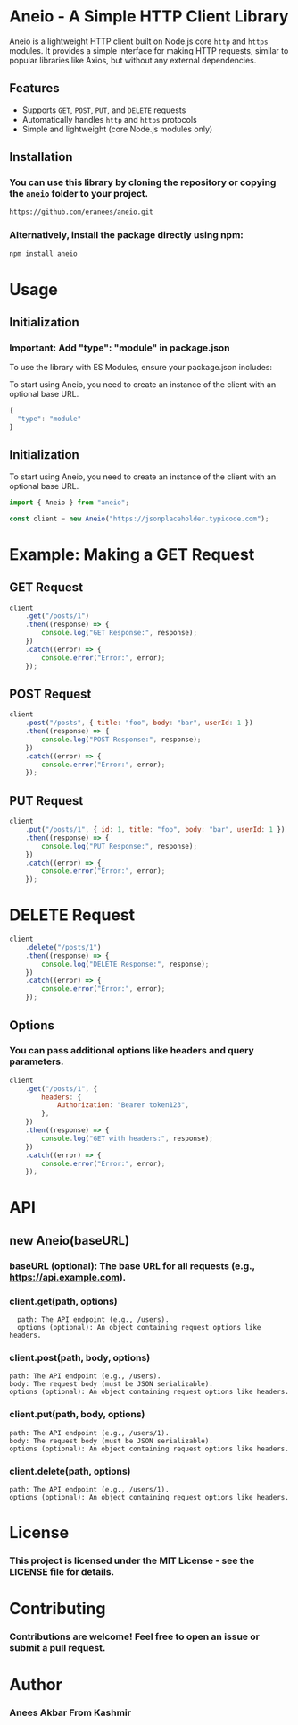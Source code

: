 # Aneio - A Simple HTTP Client Library

Aneio is a lightweight HTTP client built on Node.js core `http` and `https` modules. It provides a simple interface for making HTTP requests, similar to popular libraries like Axios, but without any external dependencies.

## Features

- Supports `GET`, `POST`, `PUT`, and `DELETE` requests
- Automatically handles `http` and `https` protocols
- Simple and lightweight (core Node.js modules only)

## Installation

### You can use this library by cloning the repository or copying the `aneio` folder to your project.

```bash
https://github.com/eranees/aneio.git
```

### Alternatively, install the package directly using npm:

```bash
npm install aneio
```

# Usage

## Initialization

### Important: Add "type": "module" in package.json

To use the library with ES Modules, ensure your package.json includes:

To start using Aneio, you need to create an instance of the client with an optional base URL.

```javascript
{
  "type": "module"
}
```

## Initialization

To start using Aneio, you need to create an instance of the client with an optional base URL.

```javascript
import { Aneio } from "aneio";

const client = new Aneio("https://jsonplaceholder.typicode.com");
```

# Example: Making a GET Request

## GET Request

```javascript
client
	.get("/posts/1")
	.then((response) => {
		console.log("GET Response:", response);
	})
	.catch((error) => {
		console.error("Error:", error);
	});
```

## POST Request

```javascript
client
	.post("/posts", { title: "foo", body: "bar", userId: 1 })
	.then((response) => {
		console.log("POST Response:", response);
	})
	.catch((error) => {
		console.error("Error:", error);
	});
```

## PUT Request

```javascript
client
	.put("/posts/1", { id: 1, title: "foo", body: "bar", userId: 1 })
	.then((response) => {
		console.log("PUT Response:", response);
	})
	.catch((error) => {
		console.error("Error:", error);
	});
```

# DELETE Request

```javascript
client
	.delete("/posts/1")
	.then((response) => {
		console.log("DELETE Response:", response);
	})
	.catch((error) => {
		console.error("Error:", error);
	});
```

## Options

### You can pass additional options like headers and query parameters.

```javascript
client
	.get("/posts/1", {
		headers: {
			Authorization: "Bearer token123",
		},
	})
	.then((response) => {
		console.log("GET with headers:", response);
	})
	.catch((error) => {
		console.error("Error:", error);
	});
```

# API

## new Aneio(baseURL)

### baseURL (optional): The base URL for all requests (e.g., https://api.example.com).

### client.get(path, options)

```
  path: The API endpoint (e.g., /users).
  options (optional): An object containing request options like headers.
```

### client.post(path, body, options)

```
path: The API endpoint (e.g., /users).
body: The request body (must be JSON serializable).
options (optional): An object containing request options like headers.
```

### client.put(path, body, options)

```
path: The API endpoint (e.g., /users/1).
body: The request body (must be JSON serializable).
options (optional): An object containing request options like headers.
```

### client.delete(path, options)

```
path: The API endpoint (e.g., /users/1).
options (optional): An object containing request options like headers.
```

# License

### This project is licensed under the MIT License - see the LICENSE file for details.

# Contributing

### Contributions are welcome! Feel free to open an issue or submit a pull request.

# Author

### Anees Akbar From Kashmir
